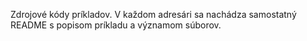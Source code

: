 Zdrojové kódy príkladov. V každom adresári sa nachádza samostatný README s popisom príkladu a významom súborov.